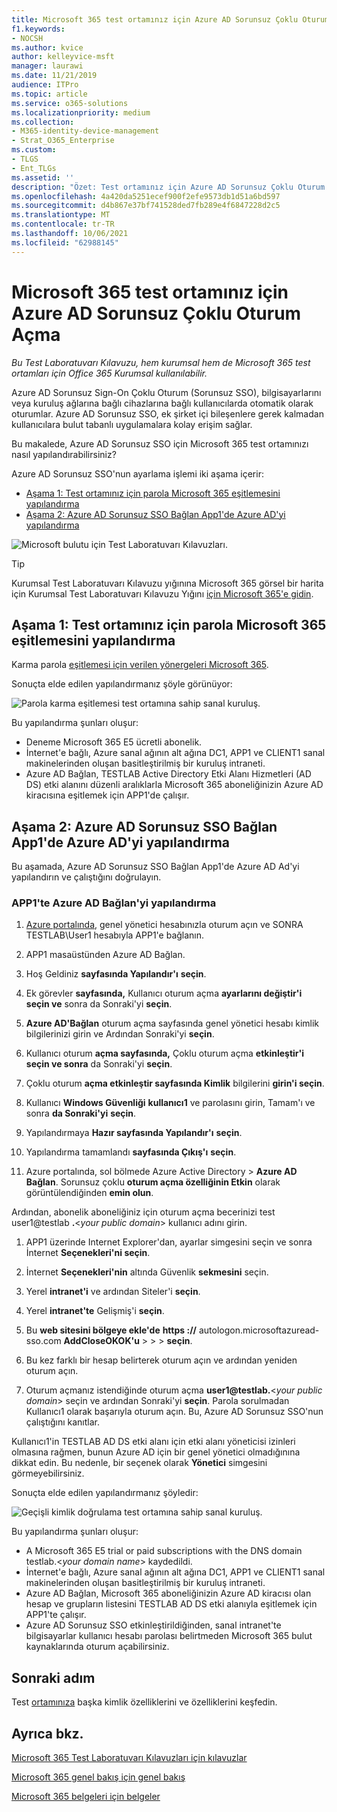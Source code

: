 ```yaml
---
title: Microsoft 365 test ortamınız için Azure AD Sorunsuz Çoklu Oturum Açma
f1.keywords:
- NOCSH
ms.author: kvice
author: kelleyvice-msft
manager: laurawi
ms.date: 11/21/2019
audience: ITPro
ms.topic: article
ms.service: o365-solutions
ms.localizationpriority: medium
ms.collection:
- M365-identity-device-management
- Strat_O365_Enterprise
ms.custom:
- TLGS
- Ent_TLGs
ms.assetid: ''
description: "Özet: Test ortamınız için Azure AD Sorunsuz Çoklu Oturum Açma'Microsoft 365 ve test edin."
ms.openlocfilehash: 4a420da5251ecef900f2efe9573db1d51a6bd597
ms.sourcegitcommit: d4b867e37bf741528ded7fb289e4f6847228d2c5
ms.translationtype: MT
ms.contentlocale: tr-TR
ms.lasthandoff: 10/06/2021
ms.locfileid: "62988145"
---
```

# <a name="azure-ad-seamless-single-sign-on-for-your-microsoft-365-test-environment"></a>Microsoft 365 test ortamınız için Azure AD Sorunsuz Çoklu Oturum Açma

*Bu Test Laboratuvarı Kılavuzu, hem kurumsal hem de Microsoft 365 test ortamları için Office 365 Kurumsal kullanılabilir.*

Azure AD Sorunsuz Sign-On Çoklu Oturum (Sorunsuz SSO), bilgisayarlarını veya kuruluş ağlarına bağlı cihazlarına bağlı kullanıcılarda otomatik olarak oturumlar. Azure AD Sorunsuz SSO, ek şirket içi bileşenlere gerek kalmadan kullanıcılara bulut tabanlı uygulamalara kolay erişim sağlar.

Bu makalede, Azure AD Sorunsuz SSO için Microsoft 365 test ortamınızı nasıl yapılandırabilirsiniz?

Azure AD Sorunsuz SSO'nun ayarlama işlemi iki aşama içerir:
- [Aşama 1: Test ortamınız için parola Microsoft 365 eşitlemesini yapılandırma](#phase-1-configure-password-hash-synchronization-for-your-microsoft-365-test-environment)
- [Aşama 2: Azure AD Sorunsuz SSO Bağlan App1'de Azure AD'yi yapılandırma](#phase-2-configure-azure-ad-connect-on-app1-for-azure-ad-seamless-sso)
   
![Microsoft bulutu için Test Laboratuvarı Kılavuzları.](../media/m365-enterprise-test-lab-guides/cloud-tlg-icon.png) 
    
> [!TIP]
> Kurumsal Test Laboratuvarı Kılavuzu yığınına Microsoft 365 görsel bir harita için Kurumsal Test Laboratuvarı Kılavuzu Yığını [için Microsoft 365'e gidin](../downloads/Microsoft365EnterpriseTLGStack.pdf).
  
## <a name="phase-1-configure-password-hash-synchronization-for-your-microsoft-365-test-environment"></a>Aşama 1: Test ortamınız için parola Microsoft 365 eşitlemesini yapılandırma

Karma parola [eşitlemesi için verilen yönergeleri Microsoft 365](password-hash-sync-m365-ent-test-environment.md). 

Sonuçta elde edilen yapılandırmanız şöyle görünüyor:
  
![Parola karma eşitlemesi test ortamına sahip sanal kuruluş.](../media/pass-through-auth-m365-ent-test-environment/Phase1.png)
  
Bu yapılandırma şunları oluşur:
  
- Deneme Microsoft 365 E5 ücretli abonelik.
- İnternet'e bağlı, Azure sanal ağının alt ağına DC1, APP1 ve CLIENT1 sanal makinelerinden oluşan basitleştirilmiş bir kuruluş intraneti.
- Azure AD Bağlan, TESTLAB Active Directory Etki Alanı Hizmetleri (AD DS) etki alanını düzenli aralıklarla Microsoft 365 aboneliğinizin Azure AD kiracısına eşitlemek için APP1'de çalışır.

## <a name="phase-2-configure-azure-ad-connect-on-app1-for-azure-ad-seamless-sso"></a>Aşama 2: Azure AD Sorunsuz SSO Bağlan App1'de Azure AD'yi yapılandırma

Bu aşamada, Azure AD Sorunsuz SSO Bağlan App1'de Azure AD Ad'yi yapılandırın ve çalıştığını doğrulayın.

### <a name="configure-azure-ad-connect-on-app1"></a>APP1'te Azure AD Bağlan'yi yapılandırma

1. [Azure portalında](https://portal.azure.com), genel yönetici hesabınızla oturum açın ve SONRA TESTLAB\User1 hesabıyla APP1'e bağlanın.

2. APP1 masaüstünden Azure AD Bağlan.

3. Hoş Geldiniz **sayfasında Yapılandır'ı** **seçin**.

4. Ek görevler **sayfasında,** Kullanıcı oturum açma **ayarlarını değiştir'i seçin ve** sonra da Sonraki'yi **seçin**.

5. **Azure AD'Bağlan** oturum açma sayfasında genel yönetici hesabı kimlik bilgilerinizi girin ve Ardından Sonraki'yi **seçin**.

6. Kullanıcı oturum **açma sayfasında,** Çoklu oturum açma **etkinleştir'i seçin ve sonra** da Sonraki'yi **seçin**.

7. Çoklu oturum **açma etkinleştir sayfasında Kimlik** bilgilerini **girin'i seçin**.

8. Kullanıcı **Windows Güvenliği** **kullanıcı1** ve parolasını girin, Tamam'ı ve sonra **da Sonraki'yi** **seçin**.

9. Yapılandırmaya **Hazır sayfasında Yapılandır'ı** **seçin**.

10. Yapılandırma tamamlandı **sayfasında Çıkış'ı** **seçin**.

11. Azure portalında, sol bölmede Azure Active Directory  > **Azure AD Bağlan**. Sorunsuz çoklu **oturum açma özelliğinin Etkin** olarak görüntülendiğinden **emin olun**.

Ardından, abonelik aboneliğiniz için oturum açma becerinizi test user1@testlab <strong>.</strong>\<*your public domain*> kullanıcı adını girin.

1. APP1 üzerinde Internet Explorer'dan, ayarlar simgesini seçin ve sonra İnternet **Seçenekleri'ni seçin**.
 
2. İnternet **Seçenekleri'nin** altında Güvenlik **sekmesini** seçin.

3. Yerel **intranet'i** ve ardından Siteler'i **seçin**.

4. Yerel **intranet'te** Gelişmiş'i **seçin**.

5. Bu **web sitesini bölgeye ekle'de** **https <span>://</span>** autologon.microsoftazuread-sso.com **AddCloseOKOK'u** >  >  >  **seçin**.

6. Bu kez farklı bir hesap belirterek oturum açın ve ardından yeniden oturum açın.

7. Oturum açmanız istendiğinde oturum açma <strong>user1@testlab.</strong>\<*your public domain*> seçin ve ardından Sonraki'yi **seçin**. Parola sorulmadan Kullanıcı1 olarak başarıyla oturum açın. Bu, Azure AD Sorunsuz SSO'nun çalıştığını kanıtlar.

Kullanıcı1'in TESTLAB AD DS etki alanı için etki alanı yöneticisi izinleri olmasına rağmen, bunun Azure AD için bir genel yönetici olmadığınına dikkat edin. Bu nedenle, bir seçenek olarak **Yönetici** simgesini görmeyebilirsiniz.

Sonuçta elde edilen yapılandırmanız şöyledir:

![Geçişli kimlik doğrulama test ortamına sahip sanal kuruluş.](../media/pass-through-auth-m365-ent-test-environment/Phase1.png)

Bu yapılandırma şunları oluşur:

- A Microsoft 365 E5 trial or paid subscriptions with the DNS domain testlab.\<*your domain name*> kaydedildi.
- İnternet'e bağlı, Azure sanal ağının alt ağına DC1, APP1 ve CLIENT1 sanal makinelerinden oluşan basitleştirilmiş bir kuruluş intraneti.
- Azure AD Bağlan, Microsoft 365 aboneliğinizin Azure AD kiracısı olan hesap ve grupların listesini TESTLAB AD DS etki alanıyla eşitlemek için APP1'te çalışır.
- Azure AD Sorunsuz SSO etkinleştirildiğinden, sanal intranet'te bilgisayarlar kullanıcı hesabı parolası belirtmeden Microsoft 365 bulut kaynaklarında oturum açabilirsiniz.

## <a name="next-step"></a>Sonraki adım

Test [ortamınıza](m365-enterprise-test-lab-guides.md#identity) başka kimlik özelliklerini ve özelliklerini keşfedin.

## <a name="see-also"></a>Ayrıca bkz.

[Microsoft 365 Test Laboratuvarı Kılavuzları için kılavuzlar](m365-enterprise-test-lab-guides.md)

[Microsoft 365 genel bakış için genel bakış](microsoft-365-overview.md)

[Microsoft 365 belgeleri için belgeler](/microsoft-365-enterprise/)